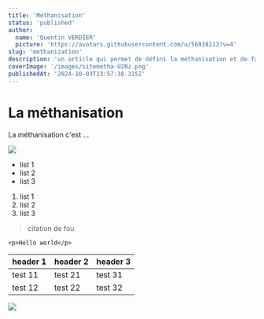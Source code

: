 ```yaml
---
title: 'Méthanisation'
status: 'published'
author:
  name: 'Quentin VERDIER'
  picture: 'https://avatars.githubusercontent.com/u/56938113?v=4'
slug: 'methanization'
description: 'un article qui permet de défini la méthanisation et de faire des tests'
coverImage: '/images/sitemetha-U2Nz.png'
publishedAt: '2024-10-03T13:57:38.315Z'
---
```


# La méthanisation

La méthanisation c'est ...

![](https://encrypted-tbn0.gstatic.com/images?q=tbn:ANd9GcS3DKAtU-NgOC8IBzU8eyh0Pdss8WbGmiKTEw&s)

- list 1
- list 2
- list 3

1. list 1
2. list 2
3. list 3

> citation de fou

```
<p>Hello world</p>
```

| header 1 | header 2 | header 3 |
| --- | --- | --- |
| test 11 | test 21 | test 31 |
| test 12 | test 22 | test 32 |

![](/images/sitemetha-kzOT.png)